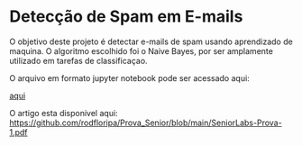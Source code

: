 # Detecção de Spam em E-mails

O objetivo deste projeto é detectar e-mails de spam usando aprendizado de maquina. O algoritmo escolhido
foi o Naive Bayes, por ser amplamente utilizado em tarefas de classificaçao.

O arquivo em formato jupyter notebook pode ser acessado aqui:  <p><a href="https://github.com/rodfloripa/Prova_Senior/blob/main/prova-Senior.ipynb">aqui</a></p> 

O artigo esta disponivel aqui: https://github.com/rodfloripa/Prova_Senior/blob/main/SeniorLabs-Prova-1.pdf
